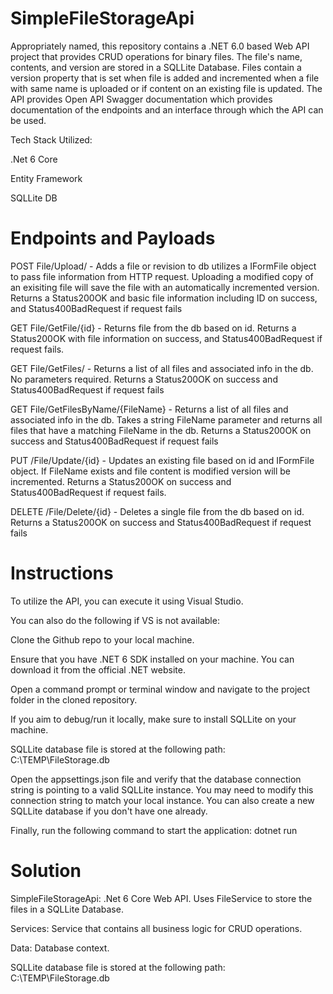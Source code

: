 # SimpleFileStorageApi
Appropriately named, this repository contains a .NET 6.0 based Web API project that provides CRUD operations for binary files. The file's name, contents, and version are stored in a SQLLite Database. Files contain a version property that is set when file is added and incremented when a file with same name is uploaded or if content on an existing file is updated. The API provides Open API Swagger documentation which provides documentation of the endpoints and an interface through which the API can be used.

Tech Stack Utilized:

.Net 6 Core

Entity Framework

SQLLite DB

# Endpoints and Payloads
POST File/Upload/ - Adds a file or revision to db utilizes a IFormFile object to pass file information from HTTP request. Uploading a modified copy of an exisiting file will save the file with an automatically incremented version. Returns a Status200OK and basic file information including ID on success, and Status400BadRequest if request fails

GET File/GetFile/{id} - Returns file from the db based on id. Returns a Status200OK with file information on success, and Status400BadRequest if request fails.

GET File/GetFiles/ - Returns a list of all files and associated info in the db. No parameters required. Returns a Status200OK on success and Status400BadRequest if request fails

GET File/GetFilesByName/{FileName} - Returns a list of all files and associated info in the db. Takes a string FileName parameter and returns all files that have a matching FileName in the db. Returns a Status200OK on success and Status400BadRequest if request fails

PUT /File/Update/{id} - Updates an existing file based on id and IFormFile object. If FileName exists and file content is modified version will be incremented. Returns a Status200OK on success and Status400BadRequest if request fails.

DELETE /File/Delete/{id} - Deletes a single file from the db based on id. Returns a Status200OK on success and Status400BadRequest if request fails

# Instructions
To utilize the API, you can execute it using Visual Studio. 

You can also do the following if VS is not available:

Clone the Github repo to your local machine.

Ensure that you have .NET 6 SDK installed on your machine. You can download it from the official .NET website.

Open a command prompt or terminal window and navigate to the project folder in the cloned repository.

If you aim to debug/run it locally, make sure to install SQLLite on your machine.

SQLLite database file is stored at the following path:  
C:\TEMP\FileStorage.db

Open the appsettings.json file and verify that the database connection string is pointing to a valid SQLLite instance. You may need to modify this connection string to match your local instance. You can also create a new SQLLite database if you don't have one already.

Finally, run the following command to start the application: dotnet run

# Solution 

SimpleFileStorageApi: .Net 6 Core Web API. Uses FileService to store the files in a SQLLite Database.

Services: Service that contains all business logic for CRUD operations.

Data: Database context.  

SQLLite database file is stored at the following path:  
C:\TEMP\FileStorage.db

